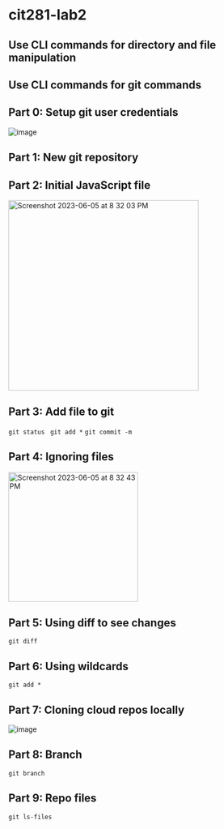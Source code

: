 # cit281-lab2
## Use CLI commands for directory and file manipulation
## Use CLI commands for git commands
## Part 0: Setup git user credentials
![image](https://github.com/mmathes2/cit281-lab2/assets/134009490/20de59d5-10bb-4480-b8d1-7be5ea33cf74)

## Part 1: New git repository
## Part 2: Initial JavaScript file
<img width="376" alt="Screenshot 2023-06-05 at 8 32 03 PM" src="https://github.com/mmathes2/cit281-lab2/assets/134009490/b02e9b50-137d-4db7-9c04-8d102d25831d">

## Part 3: Add file to git
```git status ```
```git add *```
```git commit -m ```
## Part 4: Ignoring files
<img width="256" alt="Screenshot 2023-06-05 at 8 32 43 PM" src="https://github.com/mmathes2/cit281-lab2/assets/134009490/c182d40b-c1eb-42b3-bbed-46ef1d0025f5">

## Part 5: Using diff to see changes
```git diff```
## Part 6: Using wildcards
```git add * ```
## Part 7: Cloning cloud repos locally
![image](https://github.com/mmathes2/cit281-lab2/assets/134009490/174dd299-844d-4738-bd1f-8a3d31930ca8)

## Part 8: Branch
```git branch ```
## Part 9: Repo files
```git ls-files ```
